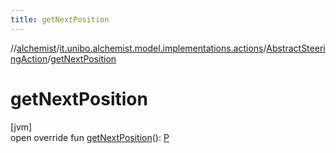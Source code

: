 ```yaml
---
title: getNextPosition
---
```

//[alchemist](../../../index.html)/[it.unibo.alchemist.model.implementations.actions](../index.html)/[AbstractSteeringAction](index.html)/[getNextPosition](get-next-position.html)



# getNextPosition



[jvm]\
open override fun [getNextPosition](get-next-position.html)(): [P](index.html)





